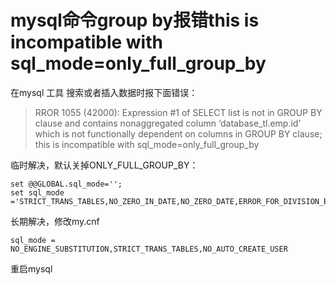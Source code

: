 # mysql命令group by报错this is incompatible with sql_mode=only_full_group_by


在mysql 工具 搜索或者插入数据时报下面错误：

> RROR 1055 (42000): Expression #1 of SELECT list is not in GROUP BY clause and contains nonaggregated column ‘database_tl.emp.id’ which is not functionally dependent on columns in GROUP BY clause; this is incompatible with sql_mode=only_full_group_by

临时解决，默认关掉ONLY_FULL_GROUP_BY：
```
set @@GLOBAL.sql_mode='';
set sql_mode ='STRICT_TRANS_TABLES,NO_ZERO_IN_DATE,NO_ZERO_DATE,ERROR_FOR_DIVISION_BY_ZERO,NO_AUTO_CREATE_USER,NO_ENGINE_SUBSTITUTION';
```

长期解决，修改my.cnf

```
sql_mode = NO_ENGINE_SUBSTITUTION,STRICT_TRANS_TABLES,NO_AUTO_CREATE_USER
```

重启mysql
